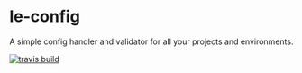 # le-config

A simple config handler and validator for all your projects and environments.

[![travis build](https://img.shields.io/travis/danielres/le-config.svg)](https://travis-ci.org/danielres/le-config)
